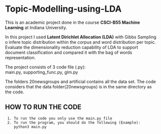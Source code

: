 # Topic-Modelling-using-LDA
This is an academic project done in the course **CSCI-B55 Machine Learning** at Indiana University.

In this project I used **Latent Dirichlet Allocation (LDA)** with Gibbs Sampling o infere topic distribution within the corpus and word distribution per topic. Evaluate the dimensionality reduction capability of LDA to support document classification and compared it with the bag of words representation.

The project consists of 3 code file (.py):\
main.py, supporting_func.py, glm.py

The folders 20newsgroups and artificial contains all the data set. The code considers that the data folder(20newsgroups) is in the same 
directory as the code. 

## HOW TO RUN THE CODE
     1. To run the code you only use the main.py file
     2. To run the program, you should do the following (Example):
        python3 main.py
